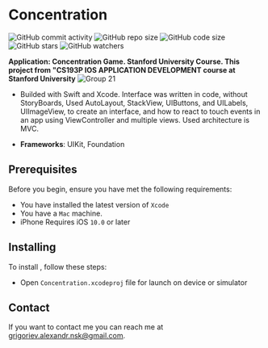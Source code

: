 # Concentration

![GitHub commit activity](https://img.shields.io/github/commit-activity/y/AlexCZ-RUS/Concentration)
![GitHub repo size](https://img.shields.io/github/repo-size/AlexCZ-RUS/Concentration)
![GitHub code size](https://img.shields.io/github/languages/code-size/AlexCZ-RUS/Concentration)
![GitHub stars](https://img.shields.io/github/stars/AlexCZ-RUS/Concentration?style=social)
![GitHub watchers](https://img.shields.io/github/watchers/AlexCZ-RUS/Concentration?style=social)


**Application: Concentration Game.
Stanford University Course.
This project from "CS193P IOS APPLICATION DEVELOPMENT course at Stanford University**
![Group 21](https://user-images.githubusercontent.com/37674802/118481861-40d71b00-b714-11eb-804d-b9b1aad57c8d.png)

- Builded with Swift and Xcode. Interface was written in code, without StoryBoards, Used AutoLayout, StackView, UIButtons, and UILabels, UIImageView, to create an interface, and how to react to touch events in an app using ViewController and multiple views.
Used architecture is MVC.


- **Frameworks**: UIKit, Foundation

## Prerequisites

Before you begin, ensure you have met the following requirements:
<!--- These are just example requirements. Add, duplicate or remove as required --->
* You have installed the latest version of `Xcode`
* You have a `Mac` machine. 
* iPhone Requires iOS `10.0` or later   


## Installing <Concentration>

To install <TheMovieManager>, follow these steps:

* Open  `Concentration.xcodeproj` file for launch on device or simulator

## Contact

If you want to contact me you can reach me at <grigoriev.alexandr.nsk@gmail.com>.

